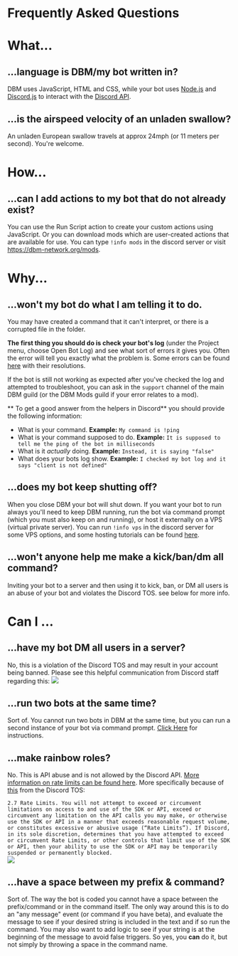 # Frequently Asked Questions

# What...
## ...language is DBM/my bot written in?
DBM uses JavaScript, HTML and CSS, while your bot uses [Node.js](https://nodejs.org/en/) and [Discord.js](https://www.npmjs.com/package/discord.js) to interact with the [Discord API](https://discordapp.com/developers/docs/intro). 

## ...is the airspeed velocity of an unladen swallow? 
An unladen European swallow travels at approx 24mph (or 11 meters per second). You're welcome.

# How...
## ...can I add actions to my bot that do not already exist? 
You can use the Run Script action to create your custom actions using JavaScript. Or you can download mods which are user-created actions that are available for use. You can type `!info mods` in the discord server or visit https://dbm-network.org/mods.

# Why...
## ...won't my bot do what I am telling it to do.
You may have created a command that it can't interpret, or there is a corrupted file in the folder.

**The first thing you should do is check your bot's log** (under the Project menu, choose Open Bot Log) and see what sort of errors it gives you. Often the error will tell you exactly what the problem is. Some errors can be found [here](https://silversunset.net/dbm/troubleshooting) with their resolutions. 

If the bot is still not working as expected after you've checked the log and attempted to troubleshoot, you can ask in the `support` channel of the main DBM guild (or the DBM Mods guild if your error relates to a mod). 

** To get a good answer from the helpers in Discord** you should provide the following information:

* What is your command. **Example:** `My command is !ping`
* What is your command supposed to do. **Example:** `It is supposed to tell me the ping of the bot in milliseconds`
* What is it *actually* doing. **Example:** `Instead, it is saying "false"`
* What does your bots log show. **Example:** `I checked my bot log and it says "client is not defined"`

## ...does my bot keep shutting off? 
When you close DBM your bot will shut down. If you want your bot to run always you'll need to keep DBM running, run the bot via command prompt (which you must also keep on and running), or host it externally on a VPS (virtual private server). 
You can run `!info vps` in the discord server for some VPS options, and some hosting tutorials can be found [here](https://silversunset.net/dbm/tutorials#running-your-bot-247). 

## ...won't anyone help me make a kick/ban/dm all command?
Inviting your bot to a server and then using it to kick, ban, or DM all users is an abuse of your bot and violates the Discord TOS.  see below for more info.

# Can I ...
## ...have my bot DM all users in a server?
No, this is a violation of the Discord TOS and may result in your account being banned. Please see this helpful communication from Discord staff regarding this:
![](https://raw.githubusercontent.com/Silversunset01/dbm/master/screenshots/image.png)

## ...run two bots at the same time? 
Sort of. You cannot run two bots in DBM at the same time, but you can run a second instance of your bot via command prompt. [Click Here](https://silversunset.net/dbm/tutorials#running-your-bot-247-running-your-bot-with-cmd) for instructions.

## ...make rainbow roles? 
No. This is API abuse and is not allowed by the Discord API. [More information on rate limits can be found here](https://discordapp.com/developers/docs/topics/rate-limits). More specifically because of [this](https://discordapp.com/developers/docs/legal) from the Discord TOS:

`2.7 Rate Limits. You will not attempt to exceed or circumvent limitations on access to and use of the SDK or API, exceed or circumvent any limitation on the API calls you may make, or otherwise use the SDK or API in a manner that exceeds reasonable request volume, or constitutes excessive or abusive usage (“Rate Limits”). If Discord, in its sole discretion, determines that you have attempted to exceed or circumvent Rate Limits, or other controls that limit use of the SDK or API, then your ability to use the SDK or API may be temporarily suspended or permanently blocked.`  
![](https://i.imgur.com/JAL0vNl.png)

## ...have a space between my prefix & command? 
Sort of. The way the bot is coded you cannot have a space between the prefix/command or in the command itself. The only way around this is to do an "any message" event (or command if you have beta), and evaluate the message to see if your desired string is included in the text and if so run the command. You may also want to add logic to see if your string is at the beginning of the message to avoid false triggers.
So yes, you **can** do it, but not simply by throwing a space in the command name. 



